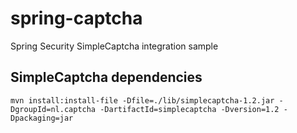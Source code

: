 spring-captcha
==============

Spring Security SimpleCaptcha integration sample

SimpleCaptcha dependencies
--------------------------
```shell
mvn install:install-file -Dfile=./lib/simplecaptcha-1.2.jar -DgroupId=nl.captcha -DartifactId=simplecaptcha -Dversion=1.2 -Dpackaging=jar
```
